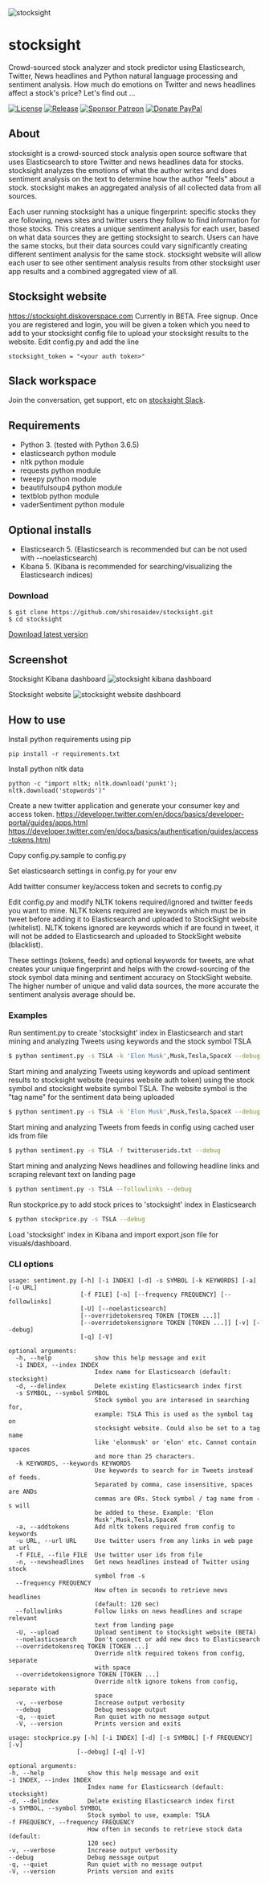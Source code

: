 <img src="/docs/stocksight.png?raw=true" alt="stocksight" />

# stocksight
Crowd-sourced stock analyzer and stock predictor using Elasticsearch, Twitter, News headlines and Python natural language processing and sentiment analysis. How much do emotions on Twitter and news headlines affect a stock's price? Let's find out ...

[![License](https://img.shields.io/github/license/shirosaidev/stocksight.svg?label=License&maxAge=86400)](./LICENSE)
[![Release](https://img.shields.io/github/release/shirosaidev/stocksight.svg?label=Release&maxAge=60)](https://github.com/shirosaidev/stocksight/releases/latest)
[![Sponsor Patreon](https://img.shields.io/badge/Sponsor%20%24-Patreon-brightgreen.svg)](https://www.patreon.com/shirosaidev)
[![Donate PayPal](https://img.shields.io/badge/Donate%20%24-PayPal-brightgreen.svg)](https://www.paypal.com/cgi-bin/webscr?cmd=_s-xclick&hosted_button_id=CLF223XAS4W72)

## About
stocksight is a crowd-sourced stock analysis open source software that uses Elasticsearch to store Twitter and news headlines data for stocks. stocksight analyzes the emotions of what the author writes and does sentiment analysis on the text to determine how the author "feels" about a stock. stocksight makes an aggregated analysis of all collected data from all sources.

Each user running stocksight has a unique fingerprint: specific stocks they are following, news sites and twitter users they follow to find information for those stocks. This creates a unique sentiment analysis for each user, based on what data sources they are getting stocksight to search. Users can have the same stocks, but their data sources could vary significantly creating different sentiment analysis for the same stock. stocksight website will allow each user to see other sentiment analysis results from other stocksight user app results and a combined aggregated view of all.

## Stocksight website
https://stocksight.diskoverspace.com
Currently in BETA. Free signup. Once you are registered and login, you will be given a token which you need to add to your stocksight config file to upload your stocksight results to the website. Edit config.py and add the line

`stocksight_token = "<your auth token>"`

## Slack workspace
Join the conversation, get support, etc on [stocksight Slack](https://join.slack.com/t/stocksightworkspace/shared_invite/enQtNzk1ODI0NjA3MTM4LTA3ZDA0YzllOGNiM2I5ZjAzYWM2MjNmMjI0OTRlY2ZjYTk1NmM5YmEwMmMwOTE2OTNiMGZlNzdjZmZkM2RjM2U).


## Requirements
- Python 3. (tested with Python 3.6.5)
- elasticsearch python module
- nltk python module
- requests python module
- tweepy python module
- beautifulsoup4 python module
- textblob python module
- vaderSentiment python module

## Optional installs
- Elasticsearch 5.  (Elasticsearch is recommended but can be not used with --noelasticsearch)
- Kibana 5.  (Kibana is recommended for searching/visualizing the Elasticsearch indices)

### Download

```shell
$ git clone https://github.com/shirosaidev/stocksight.git
$ cd stocksight
```
[Download latest version](https://github.com/shirosaidev/stocksight/releases/latest)

## Screenshot
Stocksight Kibana dashboard
<img src="https://github.com/shirosaidev/stocksight/blob/master/docs/stocksight-dashboard-kibana.png?raw=true" alt="stocksight kibana dashboard" />

Stocksight website
<img src="https://github.com/shirosaidev/stocksight/blob/master/docs/stocksight_website_screenshot.png?raw=true" alt="stocksight website dashboard" />

## How to use

Install python requirements using pip

`pip install -r requirements.txt`

Install python nltk data

`python -c "import nltk; nltk.download('punkt'); nltk.download('stopwords')"`

Create a new twitter application and generate your consumer key and access token. https://developer.twitter.com/en/docs/basics/developer-portal/guides/apps.html
https://developer.twitter.com/en/docs/basics/authentication/guides/access-tokens.html

Copy config.py.sample to config.py

Set elasticsearch settings in config.py for your env

Add twitter consumer key/access token and secrets to config.py

Edit config.py and modify NLTK tokens required/ignored and twitter feeds you want to mine. NLTK tokens required are keywords which must be in tweet before adding it to Elasticsearch and uploaded to StockSight website (whitelist). NLTK tokens ignored are keywords which if are found in tweet, it will not be added to Elasticsearch and uploaded to StockSight website (blacklist).

These settings (tokens, feeds) and optional keywords for tweets, are what creates your unique fingerprint and helps with the crowd-sourcing of the stock symbol data mining and sentiment accuracy on StockSight website. The higher number of unique and valid data sources, the more accurate the sentiment analysis average should be.

### Examples

Run sentiment.py to create 'stocksight' index in Elasticsearch and start mining and analyzing Tweets using keywords and the stock symbol TSLA

```sh
$ python sentiment.py -s TSLA -k 'Elon Musk',Musk,Tesla,SpaceX --debug
```

Start mining and analyzing Tweets using keywords and upload sentiment results to stocksight website (requires website auth token) using the stock symbol and stocksight website symbol TSLA. The website symbol is the "tag name" for the sentiment data being uploaded

```sh
$ python sentiment.py -s TSLA -k 'Elon Musk',Musk,Tesla,SpaceX --debug -U
```

Start mining and analyzing Tweets from feeds in config using cached user ids from file

```sh
$ python sentiment.py -s TSLA -f twitteruserids.txt --debug
```

Start mining and analyzing News headlines and following headline links and scraping relevant text on landing page

```sh
$ python sentiment.py -s TSLA --followlinks --debug
```

Run stockprice.py to add stock prices to 'stocksight' index in Elasticsearch

```sh
$ python stockprice.py -s TSLA --debug
```

Load 'stocksight' index in Kibana and import export.json file for visuals/dashboard.

### CLI options

```
usage: sentiment.py [-h] [-i INDEX] [-d] -s SYMBOL [-k KEYWORDS] [-a] [-u URL]
                    [-f FILE] [-n] [--frequency FREQUENCY] [--followlinks]
                    [-U] [--noelasticsearch]
                    [--overridetokensreq TOKEN [TOKEN ...]]
                    [--overridetokensignore TOKEN [TOKEN ...]] [-v] [--debug]
                    [-q] [-V]

optional arguments:
  -h, --help            show this help message and exit
  -i INDEX, --index INDEX
                        Index name for Elasticsearch (default: stocksight)
  -d, --delindex        Delete existing Elasticsearch index first
  -s SYMBOL, --symbol SYMBOL
                        Stock symbol you are interesed in searching for,
                        example: TSLA This is used as the symbol tag on
                        stocksight website. Could also be set to a tag name
                        like 'elonmusk' or 'elon' etc. Cannot contain spaces
                        and more than 25 characters.
  -k KEYWORDS, --keywords KEYWORDS
                        Use keywords to search for in Tweets instead of feeds.
                        Separated by comma, case insensitive, spaces are ANDs
                        commas are ORs. Stock symbol / tag name from -s will
                        be added to these. Example: 'Elon
                        Musk',Musk,Tesla,SpaceX
  -a, --addtokens       Add nltk tokens required from config to keywords
  -u URL, --url URL     Use twitter users from any links in web page at url
  -f FILE, --file FILE  Use twitter user ids from file
  -n, --newsheadlines   Get news headlines instead of Twitter using stock
                        symbol from -s
  --frequency FREQUENCY
                        How often in seconds to retrieve news headlines
                        (default: 120 sec)
  --followlinks         Follow links on news headlines and scrape relevant
                        text from landing page
  -U, --upload          Upload sentiment to stocksight website (BETA)
  --noelasticsearch     Don't connect or add new docs to Elasticsearch
  --overridetokensreq TOKEN [TOKEN ...]
                        Override nltk required tokens from config, separate
                        with space
  --overridetokensignore TOKEN [TOKEN ...]
                        Override nltk ignore tokens from config, separate with
                        space
  -v, --verbose         Increase output verbosity
  --debug               Debug message output
  -q, --quiet           Run quiet with no message output
  -V, --version         Prints version and exits
  ```
  
  ```
usage: stockprice.py [-h] [-i INDEX] [-d] [-s SYMBOL] [-f FREQUENCY] [-v]
                     [--debug] [-q] [-V]

optional arguments:
  -h, --help            show this help message and exit
  -i INDEX, --index INDEX
                        Index name for Elasticsearch (default: stocksight)
  -d, --delindex        Delete existing Elasticsearch index first
  -s SYMBOL, --symbol SYMBOL
                        Stock symbol to use, example: TSLA
  -f FREQUENCY, --frequency FREQUENCY
                        How often in seconds to retrieve stock data (default:
                        120 sec)
  -v, --verbose         Increase output verbosity
  --debug               Debug message output
  -q, --quiet           Run quiet with no message output
  -V, --version         Prints version and exits
  ```

